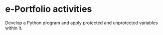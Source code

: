 # e-Portfolio activities

Develop a Python program and apply protected and unprotected variables within it.
